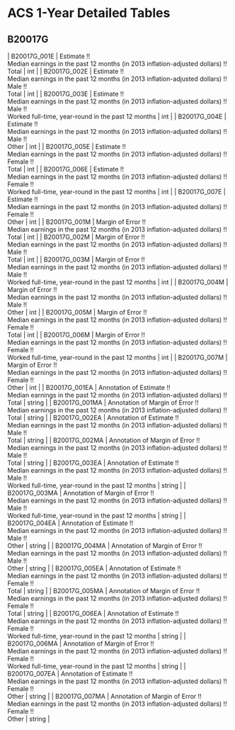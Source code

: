 # ACS 1-Year Detailed Tables

## B20017G

| B20017G_001E | Estimate !!<br>Median earnings in the past 12 months (in 2013 inflation-adjusted dollars) !!<br>Total | int |
| B20017G_002E | Estimate !!<br>Median earnings in the past 12 months (in 2013 inflation-adjusted dollars) !!<br>Male !!<br>Total | int |
| B20017G_003E | Estimate !!<br>Median earnings in the past 12 months (in 2013 inflation-adjusted dollars) !!<br>Male !!<br>Worked full-time, year-round in the past 12 months | int |
| B20017G_004E | Estimate !!<br>Median earnings in the past 12 months (in 2013 inflation-adjusted dollars) !!<br>Male !!<br>Other | int |
| B20017G_005E | Estimate !!<br>Median earnings in the past 12 months (in 2013 inflation-adjusted dollars) !!<br>Female !!<br>Total | int |
| B20017G_006E | Estimate !!<br>Median earnings in the past 12 months (in 2013 inflation-adjusted dollars) !!<br>Female !!<br>Worked full-time, year-round in the past 12 months | int |
| B20017G_007E | Estimate !!<br>Median earnings in the past 12 months (in 2013 inflation-adjusted dollars) !!<br>Female !!<br>Other | int |
| B20017G_001M | Margin of Error !!<br>Median earnings in the past 12 months (in 2013 inflation-adjusted dollars) !!<br>Total | int |
| B20017G_002M | Margin of Error !!<br>Median earnings in the past 12 months (in 2013 inflation-adjusted dollars) !!<br>Male !!<br>Total | int |
| B20017G_003M | Margin of Error !!<br>Median earnings in the past 12 months (in 2013 inflation-adjusted dollars) !!<br>Male !!<br>Worked full-time, year-round in the past 12 months | int |
| B20017G_004M | Margin of Error !!<br>Median earnings in the past 12 months (in 2013 inflation-adjusted dollars) !!<br>Male !!<br>Other | int |
| B20017G_005M | Margin of Error !!<br>Median earnings in the past 12 months (in 2013 inflation-adjusted dollars) !!<br>Female !!<br>Total | int |
| B20017G_006M | Margin of Error !!<br>Median earnings in the past 12 months (in 2013 inflation-adjusted dollars) !!<br>Female !!<br>Worked full-time, year-round in the past 12 months | int |
| B20017G_007M | Margin of Error !!<br>Median earnings in the past 12 months (in 2013 inflation-adjusted dollars) !!<br>Female !!<br>Other | int |
| B20017G_001EA | Annotation of Estimate !!<br>Median earnings in the past 12 months (in 2013 inflation-adjusted dollars) !!<br>Total | string |
| B20017G_001MA | Annotation of Margin of Error !!<br>Median earnings in the past 12 months (in 2013 inflation-adjusted dollars) !!<br>Total | string |
| B20017G_002EA | Annotation of Estimate !!<br>Median earnings in the past 12 months (in 2013 inflation-adjusted dollars) !!<br>Male !!<br>Total | string |
| B20017G_002MA | Annotation of Margin of Error !!<br>Median earnings in the past 12 months (in 2013 inflation-adjusted dollars) !!<br>Male !!<br>Total | string |
| B20017G_003EA | Annotation of Estimate !!<br>Median earnings in the past 12 months (in 2013 inflation-adjusted dollars) !!<br>Male !!<br>Worked full-time, year-round in the past 12 months | string |
| B20017G_003MA | Annotation of Margin of Error !!<br>Median earnings in the past 12 months (in 2013 inflation-adjusted dollars) !!<br>Male !!<br>Worked full-time, year-round in the past 12 months | string |
| B20017G_004EA | Annotation of Estimate !!<br>Median earnings in the past 12 months (in 2013 inflation-adjusted dollars) !!<br>Male !!<br>Other | string |
| B20017G_004MA | Annotation of Margin of Error !!<br>Median earnings in the past 12 months (in 2013 inflation-adjusted dollars) !!<br>Male !!<br>Other | string |
| B20017G_005EA | Annotation of Estimate !!<br>Median earnings in the past 12 months (in 2013 inflation-adjusted dollars) !!<br>Female !!<br>Total | string |
| B20017G_005MA | Annotation of Margin of Error !!<br>Median earnings in the past 12 months (in 2013 inflation-adjusted dollars) !!<br>Female !!<br>Total | string |
| B20017G_006EA | Annotation of Estimate !!<br>Median earnings in the past 12 months (in 2013 inflation-adjusted dollars) !!<br>Female !!<br>Worked full-time, year-round in the past 12 months | string |
| B20017G_006MA | Annotation of Margin of Error !!<br>Median earnings in the past 12 months (in 2013 inflation-adjusted dollars) !!<br>Female !!<br>Worked full-time, year-round in the past 12 months | string |
| B20017G_007EA | Annotation of Estimate !!<br>Median earnings in the past 12 months (in 2013 inflation-adjusted dollars) !!<br>Female !!<br>Other | string |
| B20017G_007MA | Annotation of Margin of Error !!<br>Median earnings in the past 12 months (in 2013 inflation-adjusted dollars) !!<br>Female !!<br>Other | string |

